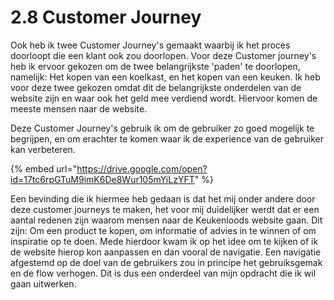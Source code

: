 # 2.8 Customer Journey

Ook heb ik twee Customer Journey's gemaakt waarbij ik het proces doorloopt die een klant ook  zou doorlopen. Voor deze Customer journey's heb ik ervoor gekozen om de twee belangrijkste 'paden' te doorlopen, namelijk: Het kopen van een koelkast, en het kopen van een keuken. Ik heb voor deze twee gekozen omdat dit de belangrijkste onderdelen van de website zijn en waar ook het geld mee verdiend wordt. Hiervoor komen de meeste mensen naar de website.

Deze Customer Journey's gebruik ik om de gebruiker zo goed mogelijk te begrijpen, en om erachter te komen waar ik de experience van de gebruiker kan verbeteren.

{% embed url="https://drive.google.com/open?id=17tc6rpGTuM9imK6De8Wur105mYiLzYFT" %}

Een bevinding die ik hiermee heb gedaan is dat het mij onder andere door deze customer journeys te maken, het voor mij duidelijker werdt dat er een aantal redenen zijn waarom mensen naar de Keukenloods website gaan. Dit zijn: Om een product te kopen, om informatie of advies in te winnen of om inspiratie op te doen. Mede hierdoor kwam ik op het idee om te kijken of ik de website hierop kon aanpassen en dan vooral de navigatie. Een navigatie afgestemd op de doel van de gebruikers zou in principe het gebruiksgemak en de flow verhogen. Dit is dus een onderdeel van mijn opdracht die ik wil gaan uitwerken.

